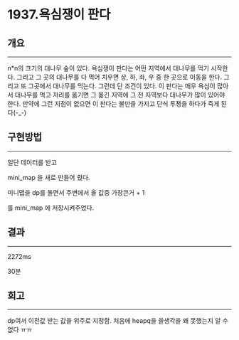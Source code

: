 # 1937.욕심쟁이 판다




## 개요

---

n*n의 크기의 대나무 숲이 있다. 욕심쟁이 판다는 어떤 지역에서 대나무를 먹기 시작한다. 그리고 그 곳의 대나무를 다 먹어 치우면 상, 하, 좌, 우 중 한 곳으로 이동을 한다. 그리고 또 그곳에서 대나무를 먹는다. 그런데 단 조건이 있다. 이 판다는 매우 욕심이 많아서 대나무를 먹고 자리를 옮기면 그 옮긴 지역에 그 전 지역보다 대나무가 많이 있어야 한다. 만약에 그런 지점이 없으면 이 판다는 불만을 가지고 단식 투쟁을 하다가 죽게 된다(-_-)

## 구현방법

---

일단 데이터를 받고

mini_map 을 새로 만들어 줬다.

미니맵을 dp를 돌면서 주변에서 올 값중 가장큰거 + 1

를 mini_map 에 저장시켜주었다.

## 결과

---

2272ms

30분

## 회고

---

dp여서 이전값 받는 값을 위주로 지정함. 처음에 heapq을 쓸생각을 왜 못했는지 알 수 없다 ㅠㅠ

